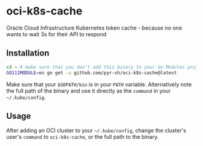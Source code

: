 # oci-k8s-cache

Oracle Cloud Infrastructure Kubernetes token cache - because no one wants to wait 3s for their API to respond

## Installation

```bash
cd ~ # make sure that you don't add this binary to your Go Modules project :)
GO111MODULE=on go get -u github.com/pyr-sh/oci-k8s-cache@latest
```

Make sure that your `$GOPATH/bin` is in your `PATH` variable. Alternatively note the full path of the binary and use it
directly as the `command` in your `~/.kube/config`.

## Usage

After adding an OCI cluster to your `~/.kube/config`, change the cluster's user's `command` to `oci-k8s-cache`, or the
full path to the binary.
